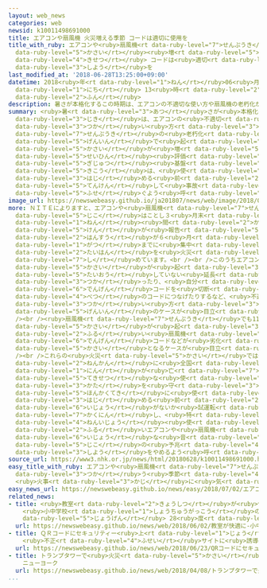 ```yaml
---
layout: web_news
categories: web
newsid: k10011498691000
title: エアコンや扇風機 火災増える季節 コードは適切に使用を
title_with_ruby: エアコンや<ruby>扇風機<rt data-ruby-level="7">せんぷうき</rt></ruby> <ruby>火災<rt
  data-ruby-level="5">かさい</rt></ruby><ruby>増<rt data-ruby-level="5">ふ</rt></ruby>える<ruby>季節<rt
  data-ruby-level="4">きせつ</rt></ruby> コードは<ruby>適切<rt data-ruby-level="5">てきせつ</rt></ruby>に<ruby>使用<rt
  data-ruby-level="3">しよう</rt></ruby>を
last_modified_at: '2018-06-28T13:25:00+09:00'
datetime: 2018<ruby>年<rt data-ruby-level="1">ねん</rt></ruby>06<ruby>月<rt data-ruby-level="1">がつ</rt></ruby>28<ruby>日<rt
  data-ruby-level="1">にち</rt></ruby> 13<ruby>時<rt data-ruby-level="2">じ</rt></ruby>25<ruby>分<rt
  data-ruby-level="2">ふん</rt></ruby>
description: 暑さが本格化するこの時期は、エアコンの不適切な使い方や扇風機の老朽化が原因で起きる火災が増えることから、ＮＩＴＥ＝製品評価技術基盤機構は、使い始める前に点検して事故を防ぐよう呼びかけています。
summary: <ruby>暑<rt data-ruby-level="3">あつ</rt></ruby>さが<ruby>本格化<rt data-ruby-level="5">ほんかくか</rt></ruby>するこの<ruby>時期<rt
  data-ruby-level="3">じき</rt></ruby>は、エアコンの<ruby>不適切<rt data-ruby-level="5">ふてきせつ</rt></ruby>な<ruby>使<rt
  data-ruby-level="3">つか</rt></ruby>い<ruby>方<rt data-ruby-level="3">かた</rt></ruby>や<ruby>扇風機<rt
  data-ruby-level="7">せんぷうき</rt></ruby>の<ruby>老朽化<rt data-ruby-level="7">ろうきゅうか</rt></ruby>が<ruby>原因<rt
  data-ruby-level="5">げんいん</rt></ruby>で<ruby>起<rt data-ruby-level="3">お</rt></ruby>きる<ruby>火災<rt
  data-ruby-level="5">かさい</rt></ruby>が<ruby>増<rt data-ruby-level="5">ふ</rt></ruby>えることから、ＮＩＴＥ＝<ruby>製品<rt
  data-ruby-level="5">せいひん</rt></ruby><ruby>評価<rt data-ruby-level="5">ひょうか</rt></ruby><ruby>技術<rt
  data-ruby-level="5">ぎじゅつ</rt></ruby><ruby>基盤<rt data-ruby-level="7">きばん</rt></ruby><ruby>機構<rt
  data-ruby-level="5">きこう</rt></ruby>は、<ruby>使<rt data-ruby-level="3">つか</rt></ruby>い<ruby>始<rt
  data-ruby-level="3">はじ</rt></ruby>める<ruby>前<rt data-ruby-level="2">まえ</rt></ruby>に<ruby>点検<rt
  data-ruby-level="5">てんけん</rt></ruby>して<ruby>事故<rt data-ruby-level="5">じこ</rt></ruby>を<ruby>防<rt
  data-ruby-level="5">ふせ</rt></ruby>ぐよう<ruby>呼<rt data-ruby-level="6">よ</rt></ruby>びかけています。
image_url: https://newswebeasy.github.io/ja201807/news/web/image/2018/06/28/K10011498691_1806281336_1806281341_01_02.jpg
more: ＮＩＴＥによりますと、エアコンや<ruby>扇風機<rt data-ruby-level="7">せんぷうき</rt></ruby>による<ruby>事故<rt
  data-ruby-level="5">じこ</rt></ruby>はことし３<ruby>月末<rt data-ruby-level="4">がつまつ</rt></ruby>までの６<ruby>年<rt
  data-ruby-level="1">ねん</rt></ruby><ruby>間<rt data-ruby-level="2">かん</rt></ruby>に660<ruby>件<rt
  data-ruby-level="5">けん</rt></ruby>が<ruby>報告<rt data-ruby-level="5">ほうこく</rt></ruby>され、このうち<ruby>半数<rt
  data-ruby-level="2">はんすう</rt></ruby>が６<ruby>月<rt data-ruby-level="1">がつ</rt></ruby>から８<ruby>月<rt
  data-ruby-level="1">がつ</rt></ruby>までに<ruby>集中<rt data-ruby-level="3">しゅうちゅう</rt></ruby>し、その<ruby>大半<rt
  data-ruby-level="2">たいはん</rt></ruby>を<ruby>火災<rt data-ruby-level="5">かさい</rt></ruby>が<ruby>占<rt
  data-ruby-level="7">し</rt></ruby>めています。<br /><br />このうちエアコンでは338<ruby>件<rt data-ruby-level="5">けん</rt></ruby>の<ruby>火災<rt
  data-ruby-level="5">かさい</rt></ruby>が<ruby>起<rt data-ruby-level="3">お</rt></ruby>きていて、エアコンに<ruby>対応<rt
  data-ruby-level="5">たいおう</rt></ruby>していない<ruby>延長<rt data-ruby-level="6">えんちょう</rt></ruby>コードを<ruby>使<rt
  data-ruby-level="3">つか</rt></ruby>ったり、<ruby>自分<rt data-ruby-level="2">じぶん</rt></ruby>で<ruby>電源<rt
  data-ruby-level="6">でんげん</rt></ruby>コードを<ruby>切断<rt data-ruby-level="5">せつだん</rt></ruby>して<ruby>別<rt
  data-ruby-level="4">べつ</rt></ruby>のコードにつなげたりするなど、<ruby>不適切<rt data-ruby-level="5">ふてきせつ</rt></ruby>な<ruby>使<rt
  data-ruby-level="3">つか</rt></ruby>い<ruby>方<rt data-ruby-level="3">かた</rt></ruby>が<ruby>原因<rt
  data-ruby-level="5">げんいん</rt></ruby>のケースが<ruby>目立<rt data-ruby-level="1">めだ</rt></ruby>つということです。<br
  /><br /><ruby>扇風機<rt data-ruby-level="7">せんぷうき</rt></ruby>でも119<ruby>件<rt data-ruby-level="5">けん</rt></ruby>の<ruby>火災<rt
  data-ruby-level="5">かさい</rt></ruby>が<ruby>起<rt data-ruby-level="3">お</rt></ruby>きていて、<ruby>古<rt
  data-ruby-level="2">ふる</rt></ruby>い<ruby>扇風機<rt data-ruby-level="7">せんぷうき</rt></ruby>の<ruby>電源<rt
  data-ruby-level="6">でんげん</rt></ruby>コードなどが<ruby>劣化<rt data-ruby-level="7">れっか</rt></ruby>して<ruby>火災<rt
  data-ruby-level="5">かさい</rt></ruby>となるケースが<ruby>目立<rt data-ruby-level="1">めだ</rt></ruby>っているということです。<br
  /><br />これらの<ruby>火災<rt data-ruby-level="5">かさい</rt></ruby>では一<ruby>昨年度<rt data-ruby-level="4">さくねんど</rt></ruby>までの５<ruby>年間<rt
  data-ruby-level="2">ねんかん</rt></ruby>に<ruby>全国<rt data-ruby-level="3">ぜんこく</rt></ruby>で９<ruby>人<rt
  data-ruby-level="1">にん</rt></ruby>が<ruby>亡<rt data-ruby-level="7">な</rt></ruby>くなっていて、ＮＩＴＥは、<ruby>適切<rt
  data-ruby-level="5">てきせつ</rt></ruby>な<ruby>使<rt data-ruby-level="3">つか</rt></ruby>い<ruby>方<rt
  data-ruby-level="3">かた</rt></ruby>を<ruby>守<rt data-ruby-level="3">まも</rt></ruby>るとともに、<ruby>本格的<rt
  data-ruby-level="5">ほんかくてき</rt></ruby>に<ruby>使<rt data-ruby-level="3">つか</rt></ruby>い<ruby>始<rt
  data-ruby-level="3">はじ</rt></ruby>める<ruby>前<rt data-ruby-level="2">まえ</rt></ruby>に<ruby>異常<rt
  data-ruby-level="6">いじょう</rt></ruby>がないか<ruby>試運転<rt data-ruby-level="4">しうんてん</rt></ruby>をして<ruby>確認<rt
  data-ruby-level="7">かくにん</rt></ruby>し、<ruby>特<rt data-ruby-level="4">とく</rt></ruby>に20<ruby>年以上<rt
  data-ruby-level="4">ねんいじょう</rt></ruby><ruby>使<rt data-ruby-level="3">つか</rt></ruby>っているような<ruby>古<rt
  data-ruby-level="2">ふる</rt></ruby>いエアコンや<ruby>扇風機<rt data-ruby-level="7">せんぷうき</rt></ruby>は、<ruby>異常<rt
  data-ruby-level="6">いじょう</rt></ruby>な<ruby>音<rt data-ruby-level="1">おと</rt></ruby>がするなど<ruby>事故<rt
  data-ruby-level="5">じこ</rt></ruby>の<ruby>予兆<rt data-ruby-level="4">よちょう</rt></ruby>があれば<ruby>使用<rt
  data-ruby-level="3">しよう</rt></ruby>をやめるよう<ruby>呼<rt data-ruby-level="6">よ</rt></ruby>びかけています。
source_url: https://www3.nhk.or.jp/news/html/20180628/k10011498691000.html
easy_title_with_ruby: エアコンや<ruby>扇風機<rt data-ruby-level="7">せんぷうき</rt></ruby>を<ruby>使<rt
  data-ruby-level="3">つか</rt></ruby>う<ruby>季節<rt data-ruby-level="4">きせつ</rt></ruby>
  <ruby>火事<rt data-ruby-level="3">かじ</rt></ruby>に<ruby>気<rt data-ruby-level="1">き</rt></ruby>をつけて
easy_news_url: https://newswebeasy.github.io/news/easy/2018/07/02/エアコンや扇風機を使う季節-火事に気をつけて
related_news:
- title: <ruby>教室<rt data-ruby-level="2">きょうしつ</rt></ruby>が<ruby>快適<rt data-ruby-level="5">かいてき</rt></ruby>に？
    <ruby>小中学校<rt data-ruby-level="1">しょうちゅうがっこう</rt></ruby>のエアコン<ruby>温度<rt data-ruby-level="3">おんど</rt></ruby><ruby>上限<rt
    data-ruby-level="5">じょうげん</rt></ruby> 28<ruby>度<rt data-ruby-level="3">ど</rt></ruby>に
  url: https://newswebeasy.github.io/news/web/2018/06/02/教室が快適に-小中学校のエアコン温度上限-28度に
- title: ＱＲコードにセキュリティー<ruby>上<rt data-ruby-level="1">じょう</rt></ruby>の<ruby>弱点<rt data-ruby-level="2">じゃくてん</rt></ruby>
    <ruby>不正<rt data-ruby-level="4">ふせい</rt></ruby>サイトに<ruby>誘導<rt data-ruby-level="7">ゆうどう</rt></ruby>も
  url: https://newswebeasy.github.io/news/web/2018/06/23/QRコードにセキュリティー上の弱点-不正サイトに誘導も
- title: トランプタワーで<ruby>火災<rt data-ruby-level="5">かさい</rt></ruby> <ruby>米<rt data-ruby-level="2">べい</rt></ruby>
    ニューヨーク
  url: https://newswebeasy.github.io/news/web/2018/04/08/トランプタワーで火災-米-ニューヨーク
...
```

